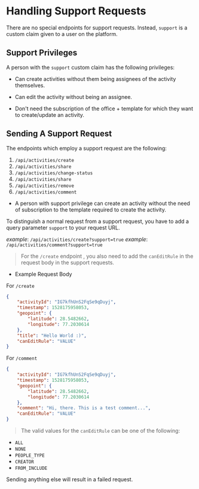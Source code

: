 # Handling Support Requests

There are no special endpoints for support requests. Instead, `support` is a custom claim given to a user on the platform.

## Support Privileges

A person with the `support` custom claim has the following privileges:

* Can create activities without them being assignees of the activity themselves.

* Can edit the activity without being an assignee.

* Don't need the subscription of the office + template for which they want to create/update an activity.

## Sending A Support Request

The endpoints which employ a support request are the following:

1. `/api/activities/create`
2. `/api/activities/share`
3. `/api/activities/change-status`
4. `/api/activities/share`
5. `/api/activities/remove`
6. `/api/activities/comment`

* A person with support privilege can create an activity without the need of subscription to the template required to create the activity.

To distinguish a normal request from a support request, you have to add a query parameter `support` to your request URL.

*example*: `/api/activities/create?support=true`
*example*: `/api/activities/comment?support=true`

> For the `/create` endpoint , you also need to add the `canEditRule` in the request body in the support requests.

* Example Request Body

For `/create`

```json
{
    "activityId": "IG7kfhUnS2FqSe9qDuyj",
    "timestamp": 1528175958053,
    "geopoint": {
        "latitude": 28.5482662,
        "longitude": 77.2030614
    },
    "title": "Hello World :)",
    "canEditRule": "VALUE"
}
```

For `/comment`

```json
{
    "activityId": "IG7kfhUnS2FqSe9qDuyj",
    "timestamp": 1528175958053,
    "geopoint": {
        "latitude": 28.5482662,
        "longitude": 77.2030614
    },
    "comment": "Hi, there. This is a test comment...",
    "canEditRule": "VALUE"
}
```

> The valid values for the `canEditRule` can be one of the following:

* `ALL`
* `NONE`
* `PEOPLE_TYPE`
* `CREATOR`
* `FROM_INCLUDE`

Sending anything else will result in a failed request.
